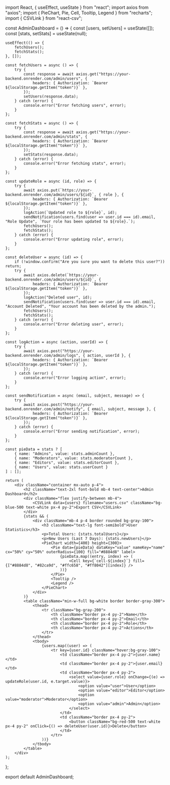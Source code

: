 import React, { useEffect, useState } from "react";
import axios from "axios";
import { PieChart, Pie, Cell, Tooltip, Legend } from "recharts";
import { CSVLink } from "react-csv";

const AdminDashboard = () => {
    const [users, setUsers] = useState([]);
    const [stats, setStats] = useState(null);

    useEffect(() => {
        fetchUsers();
        fetchStats();
    }, []);

    const fetchUsers = async () => {
        try {
            const response = await axios.get("https://your-backend.onrender.com/admin/users", {
                headers: { Authorization: `Bearer ${localStorage.getItem("token")}` },
            });
            setUsers(response.data);
        } catch (error) {
            console.error("Error fetching users", error);
        }
    };

    const fetchStats = async () => {
        try {
            const response = await axios.get("https://your-backend.onrender.com/admin/stats", {
                headers: { Authorization: `Bearer ${localStorage.getItem("token")}` },
            });
            setStats(response.data);
        } catch (error) {
            console.error("Error fetching stats", error);
        }
    };

    const updateRole = async (id, role) => {
        try {
            await axios.put(`https://your-backend.onrender.com/admin/users/${id}`, { role }, {
                headers: { Authorization: `Bearer ${localStorage.getItem("token")}` },
            });
            logAction(`Updated role to ${role}`, id);
            sendNotification(users.find(user => user.id === id).email, "Role Update", `Your role has been updated to ${role}.`);
            fetchUsers();
            fetchStats();
        } catch (error) {
            console.error("Error updating role", error);
        }
    };

    const deleteUser = async (id) => {
        if (!window.confirm("Are you sure you want to delete this user?")) return;
        try {
            await axios.delete(`https://your-backend.onrender.com/admin/users/${id}`, {
                headers: { Authorization: `Bearer ${localStorage.getItem("token")}` },
            });
            logAction("Deleted user", id);
            sendNotification(users.find(user => user.id === id).email, "Account Deleted", "Your account has been deleted by the admin.");
            fetchUsers();
            fetchStats();
        } catch (error) {
            console.error("Error deleting user", error);
        }
    };

    const logAction = async (action, userId) => {
        try {
            await axios.post("https://your-backend.onrender.com/admin/logs", { action, userId }, {
                headers: { Authorization: `Bearer ${localStorage.getItem("token")}` },
            });
        } catch (error) {
            console.error("Error logging action", error);
        }
    };

    const sendNotification = async (email, subject, message) => {
        try {
            await axios.post("https://your-backend.onrender.com/admin/notify", { email, subject, message }, {
                headers: { Authorization: `Bearer ${localStorage.getItem("token")}` },
            });
        } catch (error) {
            console.error("Error sending notification", error);
        }
    };

    const pieData = stats ? [
        { name: "Admins", value: stats.adminCount },
        { name: "Moderators", value: stats.moderatorCount },
        { name: "Editors", value: stats.editorCount },
        { name: "Users", value: stats.userCount }
    ] : [];

    return (
        <div className="container mx-auto p-4">
            <h2 className="text-2xl font-bold mb-4 text-center">Admin Dashboard</h2>
            <div className="flex justify-between mb-4">
                <CSVLink data={users} filename="users.csv" className="bg-blue-500 text-white px-4 py-2">Export CSV</CSVLink>
            </div>
            {stats && (
                <div className="mb-4 p-4 border rounded bg-gray-100">
                    <h3 className="text-lg font-semibold">User Statistics</h3>
                    <p>Total Users: {stats.totalUsers}</p>
                    <p>New Users (Last 7 Days): {stats.newUsers}</p>
                    <PieChart width={400} height={300}>
                        <Pie data={pieData} dataKey="value" nameKey="name" cx="50%" cy="50%" outerRadius={100} fill="#8884d8" label>
                            {pieData.map((entry, index) => (
                                <Cell key={`cell-${index}`} fill={["#8884d8", "#82ca9d", "#ffc658", "#ff8042"][index]} />
                            ))}
                        </Pie>
                        <Tooltip />
                        <Legend />
                    </PieChart>
                </div>
            )}
            <table className="min-w-full bg-white border border-gray-300">
                <thead>
                    <tr className="bg-gray-200">
                        <th className="border px-4 py-2">Name</th>
                        <th className="border px-4 py-2">Email</th>
                        <th className="border px-4 py-2">Role</th>
                        <th className="border px-4 py-2">Actions</th>
                    </tr>
                </thead>
                <tbody>
                    {users.map((user) => (
                        <tr key={user.id} className="hover:bg-gray-100">
                            <td className="border px-4 py-2">{user.name}</td>
                            <td className="border px-4 py-2">{user.email}</td>
                            <td className="border px-4 py-2">
                                <select value={user.role} onChange={(e) => updateRole(user.id, e.target.value)}>
                                    <option value="user">User</option>
                                    <option value="editor">Editor</option>
                                    <option value="moderator">Moderator</option>
                                    <option value="admin">Admin</option>
                                </select>
                            </td>
                            <td className="border px-4 py-2">
                                <button className="bg-red-500 text-white px-4 py-2" onClick={() => deleteUser(user.id)}>Delete</button>
                            </td>
                        </tr>
                    ))}
                </tbody>
            </table>
        </div>
    );
};

export default AdminDashboard;
